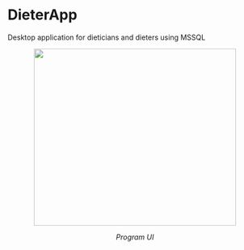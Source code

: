 # DieterApp
Desktop application for dieticians and dieters using MSSQL 

<p align="center">
       <img src= "https://www.canva.com/design/DAE5EuqirZU/share/preview?token=J43K0Q-CdBuuFtG0oYtUYQ&role=EDITOR&utm_content=DAE5EuqirZU&utm_campaign=designshare&utm_medium=link&utm_source=sharebutton" width="400" height="350" align = center>
       <p align="center"> <i>Program UI</i> </p>
</p>
